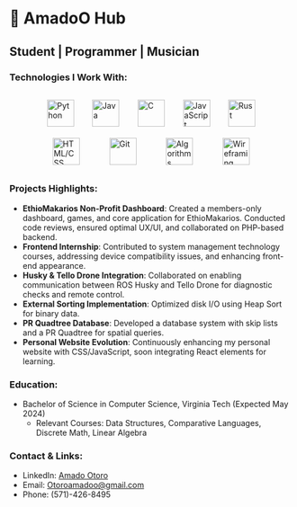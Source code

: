 # 👋 AmadoO Hub

## Student | Programmer | Musician

### Technologies I Work With:
<div style="display: flex; align-items: center; justify-content: space-around; flex-wrap: wrap; max-width: 80%; margin: 20px auto;">
  <img src="https://img.icons8.com/color/48/000000/python.png" alt="Python" style="width: 48px; height: 48px; margin: 10px;"/>
  <img src="https://img.icons8.com/color/48/000000/java-coffee-cup-logo.png" alt="Java" style="width: 48px; height: 48px; margin: 10px;"/>
  <img src="https://img.icons8.com/color/48/000000/c-programming.png" alt="C" style="width: 48px; height: 48px; margin: 10px;"/>
  <img src="https://img.icons8.com/color/48/000000/javascript.png" alt="JavaScript" style="width: 48px; height: 48px; margin: 10px;"/>
  <img src="https://img.icons8.com/fluency/48/000000/rust.png" alt="Rust" style="width: 48px; height: 48px; margin: 10px;"/>
  <img src="https://img.icons8.com/color/48/000000/html-5--v1.png" alt="HTML/CSS" style="width: 48px; height: 48px; margin: 10px;"/>
  <img src="https://img.icons8.com/color/48/000000/git.png" alt="Git" style="width: 48px; height: 48px; margin: 10px;"/>
  <img src="https://img.icons8.com/plasticine/50/000000/algorithm.png" alt="Algorithms" style="width: 48px; height: 48px; margin: 10px;"/>
  <img src="https://img.icons8.com/material-rounded/24/000000/create-new-25.png" alt="Wireframing" style="width: 48px; height: 48px; margin: 10px;"/>
</div>

### Projects Highlights:
- **EthioMakarios Non-Profit Dashboard**: Created a members-only dashboard, games, and core application for EthioMakarios. Conducted code reviews, ensured optimal UX/UI, and collaborated on PHP-based backend.
- **Frontend Internship**: Contributed to system management technology courses, addressing device compatibility issues, and enhancing front-end appearance.
- **Husky & Tello Drone Integration**: Collaborated on enabling communication between ROS Husky and Tello Drone for diagnostic checks and remote control.
- **External Sorting Implementation**: Optimized disk I/O using Heap Sort for binary data.
- **PR Quadtree Database**: Developed a database system with skip lists and a PR Quadtree for spatial queries.
- **Personal Website Evolution**: Continuously enhancing my personal website with CSS/JavaScript, soon integrating React elements for learning.

### Education:
- Bachelor of Science in Computer Science, Virginia Tech (Expected May 2024)
  - Relevant Courses: Data Structures, Comparative Languages, Discrete Math, Linear Algebra

### Contact & Links:
- LinkedIn: [Amado Otoro](https://www.linkedin.com/in/amado-otoro-72350b1a7/)
- Email: Otoroamadoo@gmail.com
- Phone: (571)-426-8495
